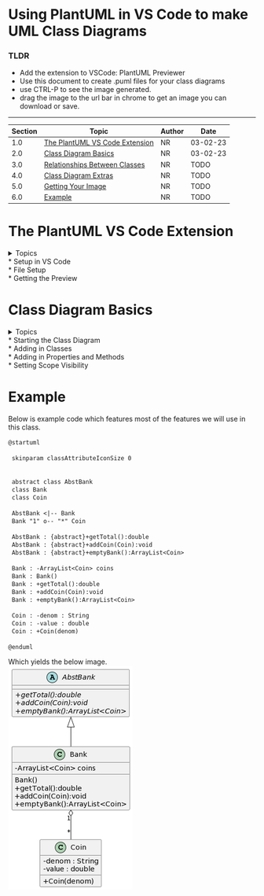 # Using PlantUML in VS Code to make UML Class Diagrams
### TLDR 
- Add the extension to VSCode: PlantUML Previewer
- Use this document to create .puml files for your class diagrams
- use CTRL-P to see the image generated.
- drag the image to the url bar in chrome to get an image you can download or save.
---
Section| Topic | Author | Date
|---|---|---|---
1.0|[The PlantUML VS Code Extension](#the-plantuml-vs-code-extension)|NR|03-02-23
2.0|[Class Diagram Basics](#class-diagram-basics)| NR| 03-02-23
3.0|[Relationships Between Classes](#relationships-between-classes) |NR|TODO
4.0|[Class Diagram Extras](#class-diagram-extras)| NR | TODO
5.0|[Getting Your Image](#getting-the-image) | NR | TODO
6.0|[Example](#Example) | NR | TODO


# The PlantUML VS Code Extension
<details>
  <summary>
    Topics<br>
  * Setup in VS Code<br>
  * File Setup<br>
  * Getting the Preview
  </summary>
  
  ### Setup in VS Code
  1. Click on the extensions icon in the VS Code sidebar 
  ![vscode extensions](images/vscode_extensions.png)
  2. Search for "plantuml"
  3. Install the PlantUML Previewer extension
     
  ### File Setup
  All plantUML files must have the file extension ".puml"
  ![puml file extension](images/puml_file_extension.png)

  ### Getting the Preview
  With the puml file open, ctrl-p opens a new tab with an image of the preview included. Any errors will also be explained inside.
  ![puml_preview](images/puml_preview.png)
  
</details>

# Class Diagram Basics
<details>
  <summary>
    Topics<br>
  * Starting the Class Diagram<br>
  * Adding in Classes<br>
  * Adding in Properties and Methods<br>
  * Setting Scope Visibility
  </summary>
  
  ### Starting the Class Diagram
 Plant UML can do more than just class diagrams and so we need to be able to tell it that we are making a class diagram and where it starts and ends.
 ```puml
@startuml

@enduml
```

  ### Adding in Classes
  Adding classes to your diagram is done almost like a variable declaration in any language.
```puml
@startuml
 class Bank
 class Coin
@enduml
``` 
<strong>Note that classes can be delared together or grouped together with their properties and methods.</strong>

### Adding in Properties and Methods
Below are some samples of adding in properties.
```puml
@startuml
 class Bank
 class Coin
 Bank : ArrayList<Coin> coins
 Coin : denom : String
 Coin : value : double
@enduml
```
Adding methods is very similar.
```puml
 Bank : Bank()
 Bank : getTotal():double
 Bank : addCoin(Coin):void
 Bank : emptyBank():ArrayList<Coin>
 
 Coin : +Coin(denom)
```
<strong>Note the constructor as the first method above</strong>
### Setting Scope Visibility
Setting visibility comes from using the symbols you already know.
![visibility images](images/visibility.png)
These are added by placing the appropriate symbol infront of the method or property.

</details>

# Example
Below is example code which features most of the features we will use in this class.
```puml
@startuml
 
 skinparam classAttributeIconSize 0
 
 
 abstract class AbstBank
 class Bank
 class Coin

 AbstBank <|-- Bank
 Bank "1" o-- "*" Coin
 
 AbstBank : {abstract}+getTotal():double
 AbstBank : {abstract}+addCoin(Coin):void
 AbstBank : {abstract}+emptyBank():ArrayList<Coin>

 Bank : -ArrayList<Coin> coins
 Bank : Bank()
 Bank : +getTotal():double
 Bank : +addCoin(Coin):void
 Bank : +emptyBank():ArrayList<Coin>
 
 Coin : -denom : String
 Coin : -value : double
 Coin : +Coin(denom)

@enduml
```
Which yields the below image.<br>
![example](images/example.png)
